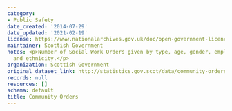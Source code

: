 ```yaml
---
category:
- Public Safety
date_created: '2014-07-29'
date_updated: '2021-02-19'
license: https://www.nationalarchives.gov.uk/doc/open-government-licence/version/3/
maintainer: Scottish Government
notes: <p>Number of Social Work Orders given by type, age, gender, employment status
  and ethnicity.</p>
organization: Scottish Government
original_dataset_link: http://statistics.gov.scot/data/community-orders
records: null
resources: []
schema: default
title: Community Orders
---
```

